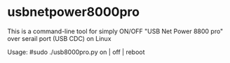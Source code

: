 # usbnetpower8000pro
This is a command-line tool for simply ON/OFF "USB Net Power 8800 pro" over serail port (USB CDC) on Linux

Usage: #sudo ./usb8000pro.py on | off | reboot
